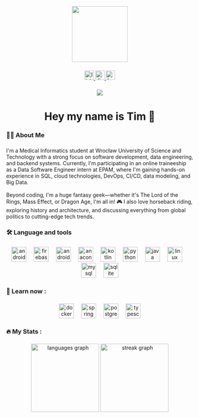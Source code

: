 <div align="center">
  <img height="150" src="https://media4.giphy.com/media/v1.Y2lkPTc5MGI3NjExMjg5M25kMWpoY3RrYXg4OXB4bDY3NWxmamNmdWdqaWx0Nm1lZzBkciZlcD12MV9pbnRlcm5hbF9naWZfYnlfaWQmY3Q9Zw/10eMCO0c7U4tBm/giphy.gif"  />
</div>

###

<div align="center">
  <a href="https://www.linkedin.com/in/timgalk26/" target="_blank">
    <img src="https://img.shields.io/static/v1?message=LinkedIn&logo=linkedin&label=&color=0077B5&logoColor=white&labelColor=&style=for-the-badge" height="25" alt="linkedin logo"  />
  </a>
  <a href="https://discordapp.com/users/708368047177596958" target="_blank">
    <img src="https://img.shields.io/static/v1?message=Discord&logo=discord&label=&color=7289DA&logoColor=white&labelColor=&style=for-the-badge" height="25" alt="discord logo"  />
  </a>
  <a href="https://www.hackerrank.com/profile/timGal" target="_blank">
    <img src="https://img.shields.io/static/v1?message=HackerRank&logo=hackerrank&label=&color=2EC866&logoColor=white&labelColor=&style=for-the-badge" height="25" alt="hackerrank logo"  />
  </a>
</div>

###

<div align="center">
  <img src="https://visitor-badge.laobi.icu/badge?page_id=timGalk.timGalk&"  />
</div>

###

<h1 align="center">Hey my name is Tim 👾</h1>

###

<h3 align="left">👩‍💻  About Me</h3>

###

<p align="left">I'm a Medical Informatics student at Wrocław University of Science and Technology with a strong focus on software development, data engineering, and backend systems. Currently, I'm participating in an online traineeship as a Data Software Engineer intern at EPAM, where I'm gaining hands-on experience in SQL, cloud technologies, DevOps, CI/CD, data modeling, and Big Data.<br><br>Beyond coding, I'm a huge fantasy geek—whether it's The Lord of the Rings, Mass Effect, or Dragon Age, I'm all in! 🎮 I also love horseback riding, exploring history and architecture, and discussing everything from global politics to cutting-edge tech trends.</p>

###

<h3 align="left">🛠 Language and tools</h3>

###

<div align="center">
  <img src="https://cdn.simpleicons.org/android/3DDC84" height="40" alt="android logo"  />
  <img width="12" />
  <img src="https://cdn.jsdelivr.net/gh/devicons/devicon/icons/firebase/firebase-plain-wordmark.svg" height="40" alt="firebase logo"  />
  <img width="12" />
  <img src="https://cdn.jsdelivr.net/gh/devicons/devicon/icons/androidstudio/androidstudio-original.svg" height="40" alt="androidstudio logo"  />
  <img width="12" />
  <img src="https://cdn.simpleicons.org/anaconda/44A833" height="40" alt="anaconda logo"  />
  <img width="12" />
  <img src="https://cdn.jsdelivr.net/gh/devicons/devicon/icons/kotlin/kotlin-original.svg" height="40" alt="kotlin logo"  />
  <img width="12" />
  <img src="https://cdn.jsdelivr.net/gh/devicons/devicon/icons/python/python-original.svg" height="40" alt="python logo"  />
  <img width="12" />
  <img src="https://cdn.jsdelivr.net/gh/devicons/devicon/icons/java/java-original.svg" height="40" alt="java logo"  />
  <img width="12" />
  <img src="https://cdn.jsdelivr.net/gh/devicons/devicon/icons/linux/linux-original.svg" height="40" alt="linux logo"  />
  <img width="12" />
  <img src="https://cdn.jsdelivr.net/gh/devicons/devicon/icons/mysql/mysql-original.svg" height="40" alt="mysql logo"  />
  <img width="12" />
  <img src="https://cdn.jsdelivr.net/gh/devicons/devicon/icons/sqlite/sqlite-original.svg" height="40" alt="sqlite logo"  />
</div>

###

<h3 align="left">📖 Learn now :</h3>

###

<div align="center">
  <img src="https://cdn.jsdelivr.net/gh/devicons/devicon/icons/docker/docker-plain-wordmark.svg" height="40" alt="docker logo"  />
  <img width="12" />
  <img src="https://cdn.jsdelivr.net/gh/devicons/devicon/icons/spring/spring-original.svg" height="40" alt="spring logo"  />
  <img width="12" />
  <img src="https://cdn.jsdelivr.net/gh/devicons/devicon/icons/postgresql/postgresql-plain-wordmark.svg" height="40" alt="postgresql logo"  />
  <img width="12" />
  <img src="https://cdn.jsdelivr.net/gh/devicons/devicon/icons/typescript/typescript-original.svg" height="40" alt="typescript logo"  />
</div>

###

<h3 align="left">🔥   My Stats :</h3>

###

<div align="center">
  <img src="https://github-readme-stats.vercel.app/api/top-langs?username=timGalk&locale=en&hide_title=false&layout=compact&card_width=320&langs_count=6&theme=onedark&hide_border=false&order=2" height="183" alt="languages graph"  />
  <img src="https://streak-stats.demolab.com?user=timGalk&locale=en&mode=daily&theme=onedark&hide_border=false&border_radius=5&order=3" height="183" alt="streak graph"  />
</div>

###

